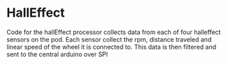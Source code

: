 # HallEffect
Code for the hallEffect processor collects data from each of four halleffect sensors on the pod.
Each sensor collect the rpm, distance traveled and linear speed of the wheel it is connected to. 
This data is then filtered and sent to the central arduino over SPI

